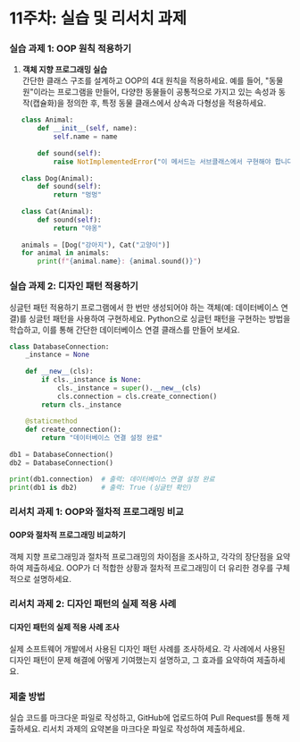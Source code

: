 # 11주차: 실습 및 리서치 과제

### 실습 과제 1: OOP 원칙 적용하기
1. **객체 지향 프로그래밍 실습**  
   간단한 클래스 구조를 설계하고 OOP의 4대 원칙을 적용하세요. 예를 들어, "동물원"이라는 프로그램을 만들어, 다양한 동물들이 공통적으로 가지고 있는 속성과 동작(캡슐화)을 정의한 후, 특정 동물 클래스에서 상속과 다형성을 적용하세요.
   
```python
   class Animal:
       def __init__(self, name):
           self.name = name
           
       def sound(self):
           raise NotImplementedError("이 메서드는 서브클래스에서 구현해야 합니다.")
   
   class Dog(Animal):
       def sound(self):
           return "멍멍"
   
   class Cat(Animal):
       def sound(self):
           return "야옹"
   
   animals = [Dog("강아지"), Cat("고양이")]
   for animal in animals:
       print(f"{animal.name}: {animal.sound()}")
```

### 실습 과제 2: 디자인 패턴 적용하기
싱글턴 패턴 적용하기
프로그램에서 한 번만 생성되어야 하는 객체(예: 데이터베이스 연결)를 싱글턴 패턴을 사용하여 구현하세요. Python으로 싱글턴 패턴을 구현하는 방법을 학습하고, 이를 통해 간단한 데이터베이스 연결 클래스를 만들어 보세요.
```python
class DatabaseConnection:
    _instance = None
    
    def __new__(cls):
        if cls._instance is None:
            cls._instance = super().__new__(cls)
            cls.connection = cls.create_connection()
        return cls._instance
    
    @staticmethod
    def create_connection():
        return "데이터베이스 연결 설정 완료"
    
db1 = DatabaseConnection()
db2 = DatabaseConnection()

print(db1.connection)  # 출력: 데이터베이스 연결 설정 완료
print(db1 is db2)      # 출력: True (싱글턴 확인)
```

### 리서치 과제 1: OOP와 절차적 프로그래밍 비교
#### OOP와 절차적 프로그래밍 비교하기
객체 지향 프로그래밍과 절차적 프로그래밍의 차이점을 조사하고, 각각의 장단점을 요약하여 제출하세요. OOP가 더 적합한 상황과 절차적 프로그래밍이 더 유리한 경우를 구체적으로 설명하세요.

### 리서치 과제 2: 디자인 패턴의 실제 적용 사례
#### 디자인 패턴의 실제 적용 사례 조사
실제 소프트웨어 개발에서 사용된 디자인 패턴 사례를 조사하세요. 각 사례에서 사용된 디자인 패턴이 문제 해결에 어떻게 기여했는지 설명하고, 그 효과를 요약하여 제출하세요.

### 제출 방법
실습 코드를 마크다운 파일로 작성하고, GitHub에 업로드하여 Pull Request를 통해 제출하세요.
리서치 과제의 요약본을 마크다운 파일로 작성하여 제출하세요.
